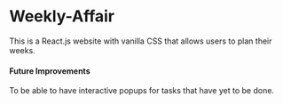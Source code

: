 # Weekly-Affair
This is a React.js website with vanilla CSS that allows users to plan their weeks.

#### Future Improvements
To be able to have interactive popups for tasks that have yet to be done.
